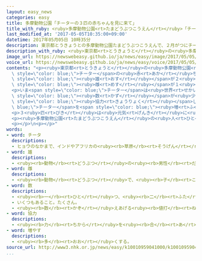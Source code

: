 ```yaml
---
layout: easy_news
categories: easy
title: 多摩動物公園「チーターの３匹の赤ちゃんを見に来て」
title_with_ruby: <ruby>多摩動物公園<rt>たまどうぶつこうえん</rt></ruby>「チーターの３<ruby>匹<rt>びき</rt></ruby>の<ruby>赤<rt>あか</rt></ruby>ちゃんを<ruby>見<rt>み</rt></ruby>に<ruby>来<rt>き</rt></ruby>て」
last_modified_at: '2017-05-05T10:35:00+09:00'
datetime: 2017年05月05日 10時35分
description: 東京都とうきょうとの多摩動物公園たまどうぶつこうえんで、２月がつにチーターの赤あかちゃんが同おなじお母かあさんから３匹びき生うまれました。
description_with_ruby: <ruby>東京都<rt>とうきょうと</rt></ruby>の<ruby>多摩動物公園<rt>たまどうぶつこうえん</rt></ruby>で、２<ruby>月<rt>がつ</rt></ruby>にチーターの<ruby>赤<rt>あか</rt></ruby>ちゃんが<ruby>同<rt>おな</rt></ruby>じお<ruby>母<rt>かあ</rt></ruby>さんから３<ruby>匹<rt>びき</rt></ruby><ruby>生<rt>う</rt></ruby>まれました。
image_url: https://newswebeasy.github.io/ja/news/easy/image/2017/05/05/k10010959041000.jpg
voice_url: https://newswebeasy.github.io/ja/news/easy/voice/2017/05/05/k10010959041000.mp3
contents: "<p><ruby>東京都<rt>とうきょうと</rt></ruby>の<ruby>多摩動物公園<rt>たまどうぶつこうえん</rt></ruby>で、２<ruby>月<rt>がつ</rt></ruby>に<span\
  \ style=\"color: blue;\">チーター</span>の<ruby>赤<rt>あか</rt></ruby>ちゃんが<ruby>同<rt>おな</rt></ruby>じお<ruby>母<rt>かあ</rt></ruby>さんから３<ruby>匹<rt>びき</rt></ruby><ruby>生<rt>う</rt></ruby>まれました。<span\
  \ style=\"color: blue;\"><ruby>雄<rt>おす</rt></ruby></span>が２<ruby>匹<rt>ひき</rt></ruby>で、<span\
  \ style=\"color: blue;\"><ruby>雌<rt>めす</rt></ruby></span>が１<ruby>匹<rt>ぴき</rt></ruby>です。</p>\n\
  <p>いま<span style=\"color: blue;\">チーター</span>は<ruby>世界<rt>せかい</rt></ruby>で<span\
  \ style=\"color: blue;\"><ruby>数<rt>かず</rt></ruby></span>が<ruby>少<rt>すく</rt></ruby>なくなっていて、<ruby>多摩動物公園<rt>たまどうぶつこうえん</rt></ruby>はほかの<ruby>動物園<rt>どうぶつえん</rt></ruby>などと<span\
  \ style=\"color: blue;\"><ruby>協力<rt>きょうりょく</rt></ruby></span>して<span style=\"color:\
  \ blue;\">チーター</span>を<span style=\"color: blue;\"><ruby>増<rt>ふ</rt></ruby>やし</span>たいと<ruby>考<rt>かんが</rt></ruby>えています。３<ruby>匹<rt>びき</rt></ruby>を<ruby>大事<rt>だいじ</rt></ruby>に<ruby>育<rt>そだ</rt></ruby>ててきましたが、<ruby>重<rt>おも</rt></ruby>さが３.５ｋｇぐらいになって<ruby>丈夫<rt>じょうぶ</rt></ruby>になってきたため、４<ruby>月<rt>がつ</rt></ruby>からみんなに<ruby>見<rt>み</rt></ruby>せています。</p>\n\
  <p>３<ruby>匹<rt>びき</rt></ruby>は<ruby>元気<rt>げんき</rt></ruby>に<ruby>走<rt>はし</rt></ruby>ったり<ruby>一緒<rt>いっしょ</rt></ruby>に<ruby>遊<rt>あそ</rt></ruby>んだりしています。たくさんの<ruby>人<rt>ひと</rt></ruby>たちが「かわいい」などと<ruby>言<rt>い</rt></ruby>って<ruby>見<rt>み</rt></ruby>ていました。</p>\n\
  <p><ruby>多摩動物公園<rt>たまどうぶつこうえん</rt></ruby>の<ruby>人<rt>ひと</rt></ruby>は「<ruby>元気<rt>げんき</rt></ruby>な３<ruby>匹<rt>びき</rt></ruby>をぜひ<ruby>見<rt>み</rt></ruby>に<ruby>来<rt>き</rt></ruby>てください」と<ruby>話<rt>はな</rt></ruby>していました。</p>\n\
  <p></p>\n<p></p>"
words:
- word: チータ
  descriptions:
  - ヒョウのなかまで、インドやアフリカの<ruby><rb>草原</rb><rt>そうげん</rt></ruby>にすむ<ruby><rb>足</rb><rt>あし</rt></ruby>の<ruby><rb>速</rb><rt>はや</rt></ruby>いけもの。
- word: 雄
  descriptions:
  - <ruby><rb>動物</rb><rt>どうぶつ</rt></ruby>の<ruby><rb>男性</rb><rt>だんせい</rt></ruby>にあたるもの。
- word: 雌
  descriptions:
  - <ruby><rb>動物</rb><rt>どうぶつ</rt></ruby>で、<ruby><rb>子</rb><rt>こ</rt></ruby>や<ruby><rb>卵</rb><rt>たまご</rt></ruby>を<ruby><rb>生</rb><rt>う</rt></ruby>む<ruby><rb>能力</rb><rt>のうりょく</rt></ruby>があるほう。
- word: 数
  descriptions:
  - <ruby><rb>一</rb><rt>ひと</rt></ruby>つ、<ruby><rb>二</rb><rt>ふた</rt></ruby>つ、<ruby><rb>三</rb><rt>みっ</rt></ruby>つなどと<ruby><rb>数</rb><rt>かぞ</rt></ruby>えた<ruby><rb>物</rb><rt>もの</rt></ruby>の<ruby><rb>数量</rb><rt>すうりょう</rt></ruby>。すう。
  - いくつもあること。たくさん。
  - <ruby><rb>数</rb><rt>かぞ</rt></ruby>えあげる<ruby><rb>値打</rb><rt>ねう</rt></ruby>ちのあるもの。なかま。
- word: 協力
  descriptions:
  - <ruby><rb>力</rb><rt>ちから</rt></ruby>を<ruby><rb>合</rb><rt>あ</rt></ruby>わせて、ものごとを<ruby><rb>行</rb><rt>おこな</rt></ruby>うこと。
- word: 増やす
  descriptions:
  - <ruby><rb>多</rb><rt>おお</rt></ruby>くする。
source_url: http://www3.nhk.or.jp/news/easy/k10010959041000/k10010959041000.html
...
```

